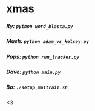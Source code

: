# xmas

##### Ry: ```python word_blasta.py```
##### Mush: ```python adam_vs_kelsey.py```
##### Pops: ```python run_tracker.py```
##### Dave: ```python main.py```
##### Bo: ```./setup_maltrail.sh```

&lt;3

